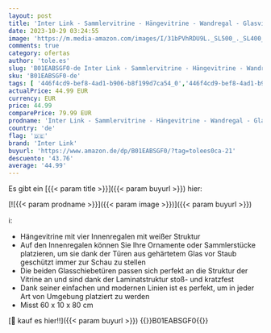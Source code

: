 ```yaml
---
layout: post
title: 'Inter Link - Sammlervitrine - Hängevitrine - Wandregal - Glasvitrine - Wandvitrine - Hängeregal - Schaukasten - MDF - Weiß  80x60x9.5 cm  Compilati'
date: 2023-10-29 03:24:55
image: 'https://m.media-amazon.com/images/I/31bPVhRDU9L._SL500_._SL400_.jpg'
comments: true
category: ofertas
author: 'tole.es'
slug: 'B01EABSGF0-de Inter Link - Sammlervitrine - Hängevitrine - Wandregal -...'
sku: 'B01EABSGF0-de'
tags: [ '446f4cd9-bef8-4ad1-b906-b8f199d7ca54_0','446f4cd9-bef8-4ad1-b906-b8f199d7ca54_1001','446f4cd9-bef8-4ad1-b906-b8f199d7ca54_6801','446f4cd9-bef8-4ad1-b906-b8f199d7ca54_8901','Arborist Merchandising Root','Bis zu 20% auf Möbel und Wohnaccessoires_CM','Das Wohnzimmer','Esszimmermöbel','Glasvitrine','Küche, Haushalt & Wohnen','Möbel','Self Service','Special Features Stores','Wohnwoche: Bis zu -15% auf Möbel- und Wohnaccessoires','Wohnwoche: Möbel & Matratzen','inter link','🇩🇪', ]
actualPrice: 44.99 EUR
currency: EUR
price: 44.99
comparePrice: 79.99 EUR
prodname: 'Inter Link - Sammlervitrine - Hängevitrine - Wandregal - Glasvitrine - Wandvitrine - Hängeregal - Schaukasten - MDF - Weiß  80x60x9.5 cm  Compilati'
country: 'de'
flag: '🇩🇪'
brand: 'Inter Link'
buyurl: 'https://www.amazon.de/dp/B01EABSGF0/?tag=tolees0ca-21'
descuento: '43.76'
average: '44.99'
---
```


Es gibt ein [{{< param title >}}]({{< param buyurl >}}) hier:

[![{{< param prodname >}}]({{< param image >}})]({{< param buyurl >}})

ℹ️:

- Hängevitrine mit vier Innenregalen mit weißer Struktur
- Auf den Innenregalen können Sie Ihre Ornamente oder Sammlerstücke platzieren, um sie dank der Türen aus gehärtetem Glas vor Staub geschützt immer zur Schau zu stellen
- Die beiden Glasschiebetüren passen sich perfekt an die Struktur der Vitrine an und sind dank der Laminatstruktur stoß- und kratzfest
- Dank seiner einfachen und modernen Linien ist es perfekt, um in jeder Art von Umgebung platziert zu werden
- Misst 60 x 10 x 80 cm

[🛒 kauf es hier!!]({{< param buyurl >}})
{{<world>}}B01EABSGF0{{</world>}}
